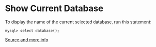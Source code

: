 # Show Current Database

To display the name of the current selected database, run this statement:

```
mysql> select database();
```

[Source and more info](http://dev.mysql.com/doc/refman/5.7/en/information-functions.html)

